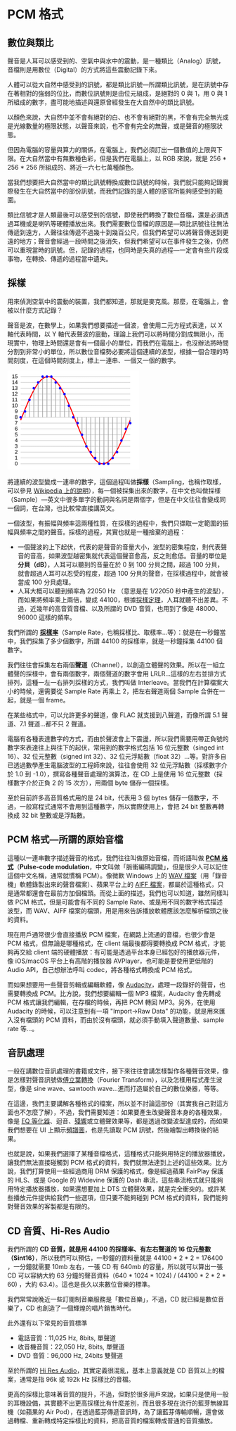 # PCM 格式

## 數位與類比

聲音是人耳可以感受到的、空氣中與水中的震動，是一種類比（Analog）訊號，音檔則是用數位（Digital）的方式將這些震動記錄下來。

人體可以從大自然中感受到的訊號，都是類比訊號—所謂類比訊號，是在訊號中存在著相對的強弱的位比，而數位訊號則是由位元組成，是絕對的 0 與 1，用 0 與 1 所組成的數字，盡可能地描述與還原曾經發生在大自然中的類比訊號。

以顏色來說，大自然中並不會有絕對的白、也不會有絕對的黑，不會有完全無光或是光線數量的極限狀態，以聲音來說，也不會有完全的無聲，或是聲音的極限狀態。

但因為電腦的容量與算力的關係，在電腦上，我們必須訂出一個數值的上限與下限。在大自然當中有無數種色彩，但是我們在電腦上，以 RGB 來說，就是 256 \* 256 \* 256 所組成的、將近一六七七萬種顏色。

當我們想要把大自然當中的類比訊號轉換成數位訊號的時候，我們就只能夠記錄實際發生在大自然當中的部份訊號，而我們記錄的是人體的感官所能夠感受到的範圍。

類比信號才是人類最後可以感受到的信號，即使我們轉換了數位音檔，還是必須透過耳機或是喇叭等硬體播放出來。我們需要數位音檔的原因是—類比訊號往往無法傳遞到遠方，人聲往往傳遞不過幾十到幾百公尺，但我們希望可以將聲音傳送到更遠的地方；聲音會經過一段時間之後消失，但我們希望可以在事件發生之後，仍然可以重現當時的訊號。但，記錄的過程，也同時是失真的過程—一定會有些片段或事物，在轉換、傳遞的過程當中遺失。

## 採樣

用來偵測空氣中的震動的裝置，我們都知道，那就是麥克風。那麼，在電腦上，會被以什麼方式記錄？

聲音是波，在數學上，如果我們想要描述一個波，會使用二元方程式表達，以 X 軸代表時間，以 Y 軸代表聲波的震動，理論上我們可以將時間分割成無限小，而現實中，物理上時間還是會有一個最小的單位，而我們在電腦上，也沒辦法將時間分割到非常小的單位，所以數位音檔勢必要將這個連續的波型，根據一個合理的時間刻度，在這個時間刻度上，標上一連串、一個又一個的數字。

![採樣，圖片來自 Wikipedia](sampling.png)

將連續的波型變成一連串的數字，這個過程叫做**採樣**（Sampling，也稱作取樣，可以參見 [Wikipedia 上的說明](https://zh.wikipedia.org/wiki/取樣)），每一個被採集出來的數字，在中文也叫做採樣（Sample）—英文中很多單字的動詞與名詞是兩個字，但是在中文往往會變成同一個詞，在台灣，也比較常直接講英文。

一個波型，有振幅與頻率這兩種性質，在採樣的過程中，我們只擷取一定範圍的振幅與頻率之間的聲音。採樣的過程，其實也就是一種捨棄的過程：

- 一個聲波的上下起伏，代表的是聲音的音量大小，波型的密集程度，則代表聲音的音高，如果波型越密集就代表這個聲音愈高，反之則愈低。音量的單位是**分貝（dB）**，人耳可以聽到的音量在於 0 到 100 分貝之間，超過 100 分貝，就會超過人耳可以忍受的程度，超過 100 分貝的聲音，在採樣過程中，就會被當成 100 分貝處理。
- 人耳大概可以聽到頻率為 22050 Hz （意思是在 1/22050 秒中產生的波型），而如果將頻率乘上兩倍，變成 44100，根據[採樣定理](https://zh.wikipedia.org/wiki/%E9%87%87%E6%A0%B7%E5%AE%9A%E7%90%86)，人耳就聽不出差異。不過，近幾年的高音質音檔、以及所謂的 DVD 音質，也用到了像是 48000、96000 這樣的頻率。

我們所謂的 **[採樣率](https://zh.wikipedia.org/wiki/%E9%87%87%E6%A0%B7%E7%8E%87)**（Sample Rate，也稱採樣比、取樣率…等）：就是在一秒鐘當中，我們採集了多少個數字，所謂 44100 的採樣率，就是一秒鐘採集 44100 個數字。

我們往往會採集左右兩個**聲道**（Channel），以創造立體聲的效果。所以在一組立體聲的採樣中，會有兩個數字，兩個聲道的數字會用 LRLR…這樣的左右並排方式排列，這種一左一右排列採樣的方式，我們叫做 Interleave。當我們在計算檔案大小的時候，還需要從 Sample Rate 再乘上 2，把左右聲道兩個 Sample 合併在一起，就是一個 frame。

在某些格式中，可以允許更多的聲道，像 FLAC 就支援到八聲道，而像所謂 5.1 聲道、7.1 聲道…都不只 2 聲道。

電腦有各種表達數字的方式，而由於聲波會上下震盪，所以我們需要用帶正負號的數字來表達往上與往下的起伏，常用到的數字格式包括 16 位元整數（singed int 16）、32 位元整數（signed int 32）、32 位元浮點數（float 32）…等。對許多自已透過數學產生電腦波型的工程師來說，往往會使用 32 位元浮點數（採樣數字介於 1.0 到 -1.0），撰寫各種聲音處理的演算法，在 CD 上是使用 16 位元整數（採樣數字介於正負 2 的 15 次方），用兩個 byte 儲存一個採樣。

至於目前許多高音質格式用的是 24 bit，代表用 3 個 bytes 儲存一個數字，不過，一般寫程式通常不會用到這種數字，所以實際使用上，會把 24 bit 整數再轉換成 32 bit 整數或是浮點數。

## PCM 格式—所謂的原始音檔

這種以一連串數字描述聲音的格式，我們往往叫做原始音檔，而術語叫做 **[PCM 格式](https://zh.wikipedia.org/wiki/%E8%84%88%E8%A1%9D%E7%B7%A8%E7%A2%BC%E8%AA%BF%E8%AE%8A)**（**Pulse-code modulation**，中文叫做「脈衝編碼調變」，但是很少人可以記住這個中文名稱，通常就慣稱 PCM）。像微軟 Windows 上的 [WAV 檔案](https://zh.wikipedia.org/wiki/WAV)（用「錄音機」軟體錄製出來的聲音檔案）、蘋果平台上的 [AIFF 檔案](https://en.wikipedia.org/wiki/Audio_Interchange_File_Format)，都屬於這種格式，只是通常都還會在最前方加個檔頭。而從上面的描述，我們也可以知道，雖然同樣叫做 PCM 格式，但是可能會有不同的 Sample Rate、或是用不同的數字格式描述波型，而 WAV、AIFF 檔案的檔頭，用是用來告訴播放軟體應該怎麼解析檔頭之後的資料。

現在用戶通常很少會直接播放 PCM 檔案，在網路上流通的音檔，也很少會是 PCM 格式，但無論是哪種格式，在 client 端最後都得要轉換成 PCM 格式，才能夠再交給 client 端的硬體播放：有可能是透過平台本身已經包好的播放器元件，像 iOS/macOS 平台上有高階的播放器 AVPlayer，也可能是要使用更低階的 Audio API，自己想辦法呼叫 codec，將各種格式轉換成 PCM 格式。

而如果想要用一些聲音剪輯或編輯軟體，像 [Audacity](https://www.audacityteam.org/)，處理一段錄好的聲音，也需要轉換成 PCM。比方說，我們想要編輯一個 MP3 檔案，Audacity 會先轉成 PCM 格式讓我們編輯，在存檔的時候，再把 PCM 轉回 MP3。另外，在使用 Audacity 的時候，可以注意到有一項 "Import->Raw Data" 的功能，就是用來匯入沒有檔頭的 PCM 資料，而由於沒有檔頭，就必須手動填入聲道數量、sample rate 等…。

## 音訊處理

一般在講數位音訊處理的書籍或文件，接下來往往會講怎樣製作各種聲音效果，像是怎樣對聲音訊號做[傅立葉轉換](https://zh.wikipedia.org/wiki/%E5%82%85%E9%87%8C%E5%8F%B6%E5%8F%98%E6%8D%A2)（Fourier Transform），以及怎樣用程式產生波型，像是 sine wave、sawtooth wave…進而打造屬於自己的數位樂器，等等。

在這邊，我們主要講解各種格式的檔案，所以並不討論這部份（其實我自己對這方面也不怎麼了解），不過，我們需要知道：如果要產生改變聲音本身的各種效果，像是 [EQ 等化器](https://zh.wikipedia.org/wiki/%E7%AD%89%E5%8C%96%E5%99%A8)、迴音、[殘響](https://en.wikipedia.org/wiki/Reverberation)或立體聲效果等，都是透過改變波型達成的，而如果我們想要在 UI 上顯示[頻譜圖](https://zh.wikipedia.org/wiki/%E9%A2%91%E8%B0%B1)，也是先讀取 PCM 訊號，然後繪製出轉換後的結果。

也就是說，如果我們選擇了某種音檔格式，這種格式只能夠用特定的播放器播放，讓我們無法直接碰觸到 PCM 格式的資料，我們就無法達到上述的這些效果。比方說，我們打算使用一些經過商用 DRM 保護的格式，像是經過蘋果 FairPlay 保護的 HLS、或是 Google 的 Widevine 保護的 Dash 串流，這些串流格式就只能夠用特定播放器播放，如果還想要加上 DTS 立體聲效果，就是完全衝突的。或許某些播放元件提供給我們一些選項，但只要不能夠碰到 PCM 格式的資料，我們能夠對聲音效果的客製都是有限的。

## CD 音質、Hi-Res Audio

我們所謂的 **CD 音質，就是用 44100 的採樣率、有左右聲道的 16 位元整數（Sint16）**，所以我們可以預估，一秒鐘的資料量就是 44100 \* 2 \* 2 = 176400 ，一分鐘就需要 10mb 左右，一張 CD 有 640mb 的容量，所以就可以算出一張 CD 可以容納大約 63 分鐘的聲音資料（640 \* 1024 \* 1024) / (44100 \* 2 \* 2 \* 60) ，大約 63.4）。這也是長久以來數位音樂的標準。

我們常常說晚近一些訂閱制音樂服務是「數位音樂」，不過，CD 就已經是數位音樂了，CD 也創造了一個輝煌的唱片銷售時代。

此外還有以下常見的音質標準

- 電話音質：11,025 Hz, 8bits, 單聲道
- 收音機音質：22,050 Hz, 8bits, 單聲道
- DVD 音質：96,000 Hz, 24bits 雙聲道

至於所謂的 [Hi Res Audio](https://en.wikipedia.org/wiki/High-resolution_audio)，其實定義很混亂，基本上意義就是 CD 音質以上的檔案，通常是指 96k 或 192k Hz 採樣比的音檔。

更高的採樣比意味著音質的提升，不過，但對於很多用戶來說，如果只是使用一般的耳機設備，其實聽不出更高採樣比有什麼差別，而且很多現在流行的藍芽無線耳機（如蘋果的 Air Pod），在透過藍芽傳遞音訊時，為了讓藍芽傳輸順暢，還會做過轉檔、重新轉成特定採樣比的資料，把高音質的檔案轉成普通的音質播放。
